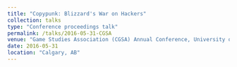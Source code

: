 ```yaml
---
title: "Copypunk: Blizzard's War on Hackers"
collection: talks
type: "Conference proceedings talk"
permalink: /talks/2016-05-31-CGSA
venue: "Game Studies Association (CGSA) Annual Conference, University of Calgary"
date: 2016-05-31
location: "Calgary, AB"
---
```

